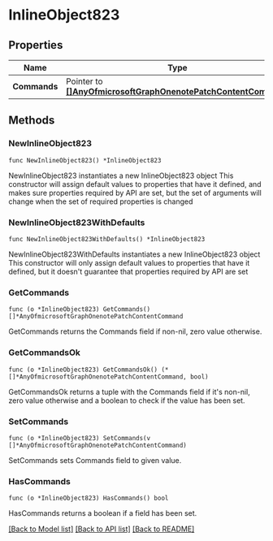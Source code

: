 # InlineObject823

## Properties

Name | Type | Description | Notes
------------ | ------------- | ------------- | -------------
**Commands** | Pointer to [**[]AnyOfmicrosoftGraphOnenotePatchContentCommand**](AnyOfmicrosoftGraphOnenotePatchContentCommand.md) |  | [optional] 

## Methods

### NewInlineObject823

`func NewInlineObject823() *InlineObject823`

NewInlineObject823 instantiates a new InlineObject823 object
This constructor will assign default values to properties that have it defined,
and makes sure properties required by API are set, but the set of arguments
will change when the set of required properties is changed

### NewInlineObject823WithDefaults

`func NewInlineObject823WithDefaults() *InlineObject823`

NewInlineObject823WithDefaults instantiates a new InlineObject823 object
This constructor will only assign default values to properties that have it defined,
but it doesn't guarantee that properties required by API are set

### GetCommands

`func (o *InlineObject823) GetCommands() []*AnyOfmicrosoftGraphOnenotePatchContentCommand`

GetCommands returns the Commands field if non-nil, zero value otherwise.

### GetCommandsOk

`func (o *InlineObject823) GetCommandsOk() (*[]*AnyOfmicrosoftGraphOnenotePatchContentCommand, bool)`

GetCommandsOk returns a tuple with the Commands field if it's non-nil, zero value otherwise
and a boolean to check if the value has been set.

### SetCommands

`func (o *InlineObject823) SetCommands(v []*AnyOfmicrosoftGraphOnenotePatchContentCommand)`

SetCommands sets Commands field to given value.

### HasCommands

`func (o *InlineObject823) HasCommands() bool`

HasCommands returns a boolean if a field has been set.


[[Back to Model list]](../README.md#documentation-for-models) [[Back to API list]](../README.md#documentation-for-api-endpoints) [[Back to README]](../README.md)



